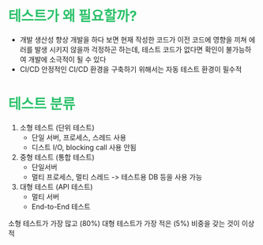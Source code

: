 # <font color="#2DC26B">테스트가 왜 필요할까?</font>
- 개발 생산성 향상
  개발을 하다 보면 현재 작성한 코드가 이전 코드에 영향을 끼쳐 에러를 발생 시키지 않을까 걱정하곤 하는데, 테스트 코드가 없다면 확인이 불가능하여 개발에 소극적이 될 수 있다
- CI/CD
  안정적인 CI/CD 환경을 구축하기 위해서는 자동 테스트 환경이 필수적

# <font color="#2DC26B">테스트 분류</font>
1. 소형 테스트 (단위 테스트)
   - 단일 서버, 프로세스, 스레드 사용
   - 디스트 I/O, blocking call 사용 안됨
2. 중형 테스트 (통합 테스트)
   - 단일서버
   - 멀티 프로세스, 멀티 스레드
     -> 테스트용 DB 등을 사용 가능
3. 대형 테스트 (API 테스트)
   - 멀티 서버
   - End-to-End 테스트

소형 테스트가 가장 많고 (80%) 대형 테스트가 가장 적은 (5%) 비중을 갖는 것이 이상적

